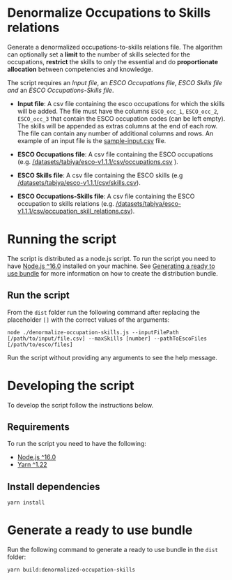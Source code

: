 # Denormalize Occupations to Skills relations

Generate a denormalized occupations-to-skills relations file.
The algorithm can optionally set a **limit** to the number of skills selected for the occupations,
**restrict** the skills to only the essential and do **proportionate allocation** between competencies and knowledge.

The script requires an _Input file_, an _ESCO Occupations file_, _ESCO Skills file and_ an _ESCO Occupations-Skills file_.

- **Input file**:
  A csv file containing the esco occupations for which the skills will be added. The file must have the columns `ESCO_occ_1`, `ESCO_occ_2`, `ESCO_occ_3` that contain the ESCO occupation codes (can be left empty). The skills will be appended as extras columns at the end of each row. The file can contain any number of additional columns and rows. An example of an input file is the [sample-input.csv](test-cases/sample-input.csv) file.

- **ESCO Occupations file**: A csv file containing the ESCO occupations (e.g. [/datasets/tabiya/esco-v1.1.1/csv/occupations.csv](../../datasets/tabiya/esco-v1.1.1/csv/occupations.csv) ).

- **ESCO Skills file**: A csv file containing the ESCO skills (e.g [/datasets/tabiya/esco-v1.1.1/csv/skills.csv](../../datasets/tabiya/esco-v1.1.1/csv/skills.csv)).

- **ESCO Occupations-Skills file**: A csv  file containing the ESCO occupation to skills relations (e.g. [/datasets/tabiya/esco-v1.1.1/csv/occupation_skill_relations.csv](../../datasets/tabiya/esco-v1.1.1/csv/occupation_skill_relations.csv)).

# Running the script 
The script is distributed as a node.js script. To run the script you need to have [Node.js ^16.0](https://nodejs.org/dist/latest-v16.x/) installed on your machine. See  [Generating a ready to use bundle](#Generate-a-ready-to-use-bundle) for more information on how to create the distribution bundle.

## Run the script
From the `dist` folder run the following command after replacing the placeholder `[]` with the correct values of the arguments:

```
node ./denormalize-occupation-skills.js --inputFilePath [/path/to/input/file.csv] --maxSkills [number] --pathToEscoFiles [/path/to/esco/files]

```
Run the script without providing any arguments to see the help message.

# Developing the script

To develop the script follow the instructions below.

## Requirements

To run the script you need to have the following:
- [Node.js ^16.0](https://nodejs.org/dist/latest-v16.x/)
- [Yarn ^1.22](https://classic.yarnpkg.com/en/)

## Install dependencies

```
yarn install
```

# Generate a ready to use bundle

Run the following command to generate a ready to use bundle in the `dist` folder:

```
yarn build:denormalized-occupation-skills
```